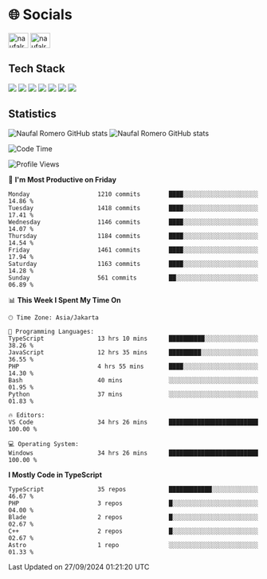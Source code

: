 <h1 align="">🌐 Socials</h1>
<p align="left">
<a href="https://linkedin.com/in/naufal-romero-putra-pratama-9ab816177/" target="blank"><img align="center" src="https://raw.githubusercontent.com/rahuldkjain/github-profile-readme-generator/master/src/images/icons/Social/linked-in-alt.svg" alt="naufalromero" height="30" width="40" /></a>
<a href="https://instagram.com/naufalromero" target="blank"><img align="center" src="https://raw.githubusercontent.com/rahuldkjain/github-profile-readme-generator/master/src/images/icons/Social/instagram.svg" alt="naufalromero" height="30" width="40" /></a>
</p>


<h2 align="">Tech Stack</h2>
<div align="">
  <img src="https://img.shields.io/badge/next.js-000000?style=for-the-badge&logo=nextdotjs&logoColor=white"/>
 <img src="https://img.shields.io/badge/typescript-%23007ACC.svg?style=for-the-badge&logo=typescript&logoColor=white"/>
 <img src="https://img.shields.io/badge/react-%2320232a.svg?style=for-the-badge&logo=react&logoColor=%2361DAFB"/>
 <img src="https://img.shields.io/badge/tailwindcss-%2338B2AC.svg?style=for-the-badge&logo=tailwind-css&logoColor=white"/>
 <img src="https://img.shields.io/badge/Prisma-3982CE?style=for-the-badge&logo=Prisma&logoColor=white"/>
 <img src="https://img.shields.io/badge/javascript-%23323330.svg?style=for-the-badge&logo=javascript&logoColor=%23F7DF1E"/>
 <img src="https://img.shields.io/badge/java-%23ED8B00.svg?style=for-the-badge&logo=openjdk&logoColor=white"/>
</div>


<h2 align="">Statistics</h2>
<div align="">
<img src="https://github-readme-stats-xi-nine-74.vercel.app/api?username=romves&show_icons=true&theme=tokyonight&include_all_commits=true&count_private=true" alt="Naufal Romero GitHub stats"/>
<img src="https://github-readme-stats-xi-nine-74.vercel.app/api/top-langs/?username=romves&theme=tokyonight&hide_border=false&include_all_commits=true&count_private=true&layout=compact" alt="Naufal Romero GitHub stats"/>
</div>

<!--START_SECTION:waka-->
![Code Time](http://img.shields.io/badge/Code%20Time-1%2C607%20hrs%2056%20mins-blue)

![Profile Views](http://img.shields.io/badge/Profile%20Views-0-blue)

📅 **I'm Most Productive on Friday** 

```text
Monday                   1210 commits        ████░░░░░░░░░░░░░░░░░░░░░   14.86 % 
Tuesday                  1418 commits        ████░░░░░░░░░░░░░░░░░░░░░   17.41 % 
Wednesday                1146 commits        ████░░░░░░░░░░░░░░░░░░░░░   14.07 % 
Thursday                 1184 commits        ████░░░░░░░░░░░░░░░░░░░░░   14.54 % 
Friday                   1461 commits        ████░░░░░░░░░░░░░░░░░░░░░   17.94 % 
Saturday                 1163 commits        ████░░░░░░░░░░░░░░░░░░░░░   14.28 % 
Sunday                   561 commits         ██░░░░░░░░░░░░░░░░░░░░░░░   06.89 % 
```


📊 **This Week I Spent My Time On** 

```text
🕑︎ Time Zone: Asia/Jakarta

💬 Programming Languages: 
TypeScript               13 hrs 10 mins      ██████████░░░░░░░░░░░░░░░   38.26 % 
JavaScript               12 hrs 35 mins      █████████░░░░░░░░░░░░░░░░   36.55 % 
PHP                      4 hrs 55 mins       ████░░░░░░░░░░░░░░░░░░░░░   14.30 % 
Bash                     40 mins             ░░░░░░░░░░░░░░░░░░░░░░░░░   01.95 % 
Python                   37 mins             ░░░░░░░░░░░░░░░░░░░░░░░░░   01.83 % 

🔥 Editors: 
VS Code                  34 hrs 26 mins      █████████████████████████   100.00 % 

💻 Operating System: 
Windows                  34 hrs 26 mins      █████████████████████████   100.00 % 
```

**I Mostly Code in TypeScript** 

```text
TypeScript               35 repos            ████████████░░░░░░░░░░░░░   46.67 % 
PHP                      3 repos             █░░░░░░░░░░░░░░░░░░░░░░░░   04.00 % 
Blade                    2 repos             █░░░░░░░░░░░░░░░░░░░░░░░░   02.67 % 
C++                      2 repos             █░░░░░░░░░░░░░░░░░░░░░░░░   02.67 % 
Astro                    1 repo              ░░░░░░░░░░░░░░░░░░░░░░░░░   01.33 % 
```




 Last Updated on 27/09/2024 01:21:20 UTC
<!--END_SECTION:waka-->
